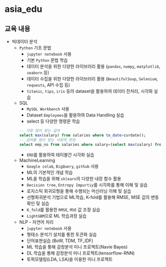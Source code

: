 # asia_edu
## 교육 내용
- 빅데이터 분석
  - `Python` 기초 문법
    + `jupyter notebook` 사용
    + 기본 `Python` 문법 학습
    + 데이터 분석을 위한 다양한 라이브러리 활용 (`pandas`, `numpy`, `matplotlib`, `seaborn` 등)
    + 데이터 수집을 위한 다양한 라이브러리 활용 (`BeautifulSoup`, `Selenium`, `requests`, API 수집 등)
    + `titanic`, `tips`, `iris` 등의 dataset을 활용하여 데이터 전처리, 시각화 실습
  - SQL
    - `MySQL Workbench` 사용
    - Dataset `Employees`을 활용하여 Data Handling 실습
    - select 등 다양한 명령문 학습
    ```sql
    -- 가장 많이 받는 급여
    select max(salary) from salaries where to_date>curdate();
    -- 급여를 많이 받는 사원의 번호
    select emp_no from salaries where salary=(select max(salary) from salaries) and to_date>curdate();
    ```
    - `ERD`를 활용하여 테이블간 시각화 실습
  - MachineLearning
    - `Google colab`, `BigQuery`, `github` 사용
    - ML의 기본적인 개념 학습
    - ML을 학습을 위해 `sklearn`의 다양한 내장 함수 활용
    - `Decision tree`, `Entropy Impurtiy`를 시각화를 통해 이해 및 실습
    - 로지스틱 회귀모형을 통해 수행되는 머신러닝 이해 및 실습
    - 선형회귀분석 기법으로 ML학습, K-fold를 활용해 RMSE, MSE 값의 변동 확인 및 실습
    - `K_fold`를 활용한 `RMSE`, `MSE` 값 조정 실습
    - `LightGBM`으로 ML 학습과정 실습
  - NLP - 자연어 처리
    - `jupyter notebook` 사용
    - 형태소 분석기 설치를 통한 토큰화 실습
    - 단어표현실습 (BoW, TDM, TF_IDF)
    - ML 학습을 통해 감정분석 미니 프로젝트(Navie Bayes)
    - DL 학습을 통해 감정분석 미니 프로젝트(tensorflow-RNN)
    - 토픽모델링(LDA, LSA)을 이용한 미니 프로젝트
